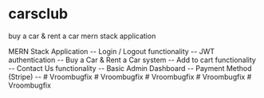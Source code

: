 # carsclub
buy a car &amp; rent a car mern stack application

MERN Stack Application --
Login / Logout functionality --
JWT authentication --
Buy a Car & Rent a Car system --
Add to cart functionality --
Contact Us functionality --
Basic Admin Dashboard --
Payment Method (Stripe) --
#   V r o o m b u g f i x  
 #   V r o o m b u g f i x  
 #   V r o o m b u g f i x  
 #   V r o o m b u g f i x  
 #   V r o o m b u g f i x  
 
